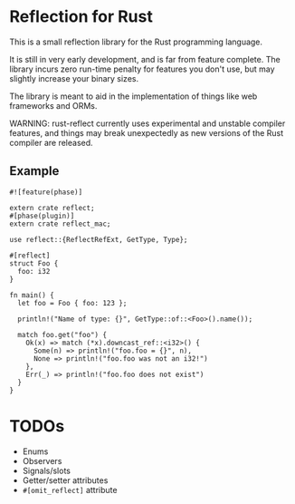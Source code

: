 # Reflection for Rust

This is a small reflection library for the Rust programming language.

It is still in very early development, and is far from feature complete. The library incurs zero
run-time penalty for features you don't use, but may slightly increase your binary sizes.

The library is meant to aid in the implementation of things like web frameworks and ORMs.

WARNING: rust-reflect currently uses experimental and unstable compiler features, and things may break
unexpectedly as new versions of the Rust compiler are released.

## Example

```
#![feature(phase)]

extern crate reflect;
#[phase(plugin)]
extern crate reflect_mac;

use reflect::{ReflectRefExt, GetType, Type};

#[reflect]
struct Foo {
  foo: i32
}

fn main() {
  let foo = Foo { foo: 123 };

  println!("Name of type: {}", GetType::of::<Foo>().name());

  match foo.get("foo") {
    Ok(x) => match (*x).downcast_ref::<i32>() {
      Some(n) => println!("foo.foo = {}", n),
      None => println!("foo.foo was not an i32!")
    },
    Err(_) => println!("foo.foo does not exist")
  }
}
```

# TODOs

- Enums
- Observers
- Signals/slots
- Getter/setter attributes
- `#[omit_reflect]` attribute
